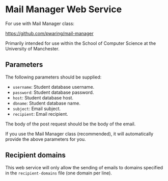 Mail Manager Web Service
========================

For use with Mail Manager class:

https://github.com/pwaring/mail-manager

Primarily intended for use within the School of Computer Science at the University of Manchester.

Parameters
----------

The following parameters should be supplied:

 * `username`: Student database username.
 * `password`: Student database password.
 * `host`: Student database host.
 * `dbname`: Student database name.
 * `subject`: Email subject.
 * `recipient`: Email recipient.

The body of the post request should be the body of the email.

If you use the Mail Manager class (recommended), it will automatically provide the above parameters for you.

Recipient domains
-----------------

This web service will only allow the sending of emails to domains specified in the `recipient-domains` file (one domain per line).
